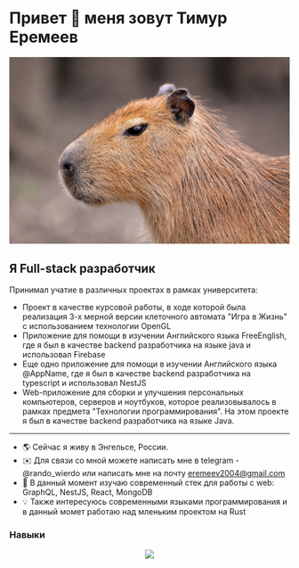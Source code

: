 Привет 👋 меня зовут Тимур Еремеев
======================================================================================================================================

<img src="./capi.jpeg" />

Я Full-stack разработчик
---------------------

Принимал учатие в различных проектах в рамках университета:
* Проект в качестве курсовой работы, в ходе которой была реализация 3-х мерной версии клеточного автомата "Игра в Жизнь" с использованием технологии OpenGL
* Приложение для помощи в изучении Английского языка FreeEnglish, где я был в качестве backend разработчика на языке java и использовал Firebase
* Еще одно приложение для помощи в изучении Английского языка @AppName, где я был в качестве backend разработчика на typescript и использовал NestJS
* Web-приложение для сборки и улучшения персональных компьютеров, серверов и ноутбуков, которое реализовывалось в рамках предмета "Технологии программирования". На этом проекте я был в качестве backend разработчика на языке Java. 

------------------------------------------------------------------------------------------------------------------------------------------------------------

* 🌎 Сейчас я живу в Энгельсе, России.
* ✉️ Для связи со мной можете написать мне в telegram - @rando_wierdo или написать мне на почту [eremeev2004@gmail.com](mailto:eremeevt2004@gmail.com)
* 🧠 В данный момент изучаю современный стек для работы с web: GraphQL, NestJS, React, MongoDB
* 💡 Также интересуюсь современными языками программирования и в данный момет работаю над мленьким проектом на Rust

### Навыки

<p align="center">
  <a href="https://skillicons.dev">
    <img src="https://skillicons.dev/icons?i=java,spring,firebase,gradle,react,express,nodejs,nestjs,nextjs,js,ts,graphql,mongodb,postgres,docker,kafka,bash,git,postman" />
  </a>
</p>
